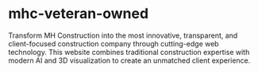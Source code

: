 # mhc-veteran-owned
Transform MH Construction into the most innovative, transparent, and client-focused construction company through cutting-edge web technology. This website combines traditional construction expertise with modern AI and 3D visualization to create an unmatched client experience.

